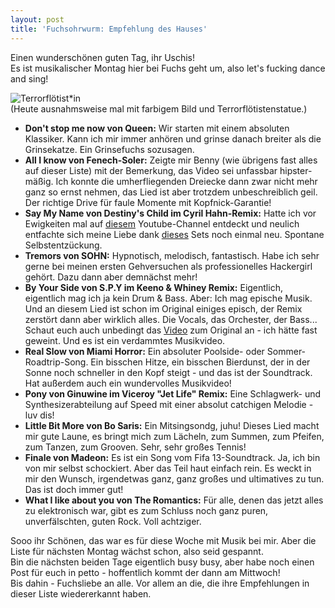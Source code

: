 ```yaml
---
layout: post
title: 'Fuchsohrwurm: Empfehlung des Hauses'
---
```


Einen wunderschönen guten Tag, ihr Uschis!  
Es ist musikalischer Montag hier bei Fuchs geht um, also let's fucking dance and sing!  

![Terrorflötist*in](https://farm8.staticflickr.com/7306/14050574311_6ff47328b9_c.jpg)  
(Heute ausnahmsweise mal mit farbigem Bild und Terrorflötistenstatue.)

* **Don't stop me now von Queen:** Wir starten mit einem absoluten Klassiker. Kann ich mir immer anhören und grinse danach breiter als die Grinsekatze. Ein Grinsefuchs sozusagen.  
* **All I know von Fenech-Soler:** Zeigte mir Benny (wie übrigens fast alles auf dieser Liste) mit der Bemerkung, das Video sei unfassbar hipster-mäßig. Ich konnte die umherfliegenden Dreiecke dann zwar nicht mehr ganz so ernst nehmen, das Lied ist aber trotzdem unbeschreiblich geil. Der richtige Drive für faule Momente mit Kopfnick-Garantie!  
* **Say My Name von Destiny's Child im Cyril Hahn-Remix:** Hatte ich vor Ewigkeiten mal auf [diesem](https://www.youtube.com/user/madametamtam) Youtube-Channel entdeckt und neulich entfachte sich meine Liebe dank [dieses](https://soundcloud.com/mattchique/mucke-schickling) Sets noch einmal neu. Spontane Selbstentzückung.  
* **Tremors von SOHN:** Hypnotisch, melodisch, fantastisch. Habe ich sehr gerne bei meinen ersten Gehversuchen als professionelles Hackergirl gehört. Dazu dann aber demnächst mehr!  
* **By Your Side von S.P.Y im Keeno & Whiney Remix:** Eigentlich, eigentlich mag ich ja kein Drum & Bass. Aber: Ich mag epische Musik. Und an diesem Lied ist schon im Original einiges episch, der Remix zerstört dann aber wirklich alles. Die Vocals, das Orchester, der Bass... Schaut euch auch unbedingt das [Video](https://www.youtube.com/watch?v=ta9I7rPdVEY) zum Original an - ich hätte fast geweint. Und es ist ein verdammtes Musikvideo.  
* **Real Slow von Miami Horror:** Ein absoluter Poolside- oder Sommer-Roadtrip-Song. Ein bisschen Hitze, ein bisschen Bierdunst, der in der Sonne noch schneller in den Kopf steigt - und das ist der Soundtrack. Hat außerdem auch ein wundervolles Musikvideo!   
* **Pony von Ginuwine im Viceroy "Jet Life" Remix:** Eine Schlagwerk- und Synthesizerabteilung auf Speed mit einer absolut catchigen Melodie - luv dis!  
* **Little Bit More von Bo Saris:** Ein Mitsingsondg, juhu! Dieses Lied macht mir gute Laune, es bringt mich zum Lächeln, zum Summen, zum Pfeifen, zum Tanzen, zum Grooven. Sehr, sehr großes Tennis!  
* **Finale von Madeon:** Es ist ein Song vom Fifa 13-Soundtrack. Ja, ich bin von mir selbst schockiert. Aber das Teil haut einfach rein. Es weckt in mir den Wunsch, irgendetwas ganz, ganz großes und ultimatives zu tun. Das ist doch immer gut!  
* **What I like about you von The Romantics:** Für alle, denen das jetzt alles zu elektronisch war, gibt es zum Schluss noch ganz puren, unverfälschten, guten Rock. Voll achtziger.  

Sooo ihr Schönen, das war es für diese Woche mit Musik bei mir. Aber die Liste für nächsten Montag wächst schon, also seid gespannt.  
Bin die nächsten beiden Tage eigentlich busy busy, aber habe noch einen Post für euch in petto - hoffentlich kommt der dann am Mittwoch!  
Bis dahin - Fuchsliebe an alle. Vor allem an die, die ihre Empfehlungen in dieser Liste wiedererkannt haben.